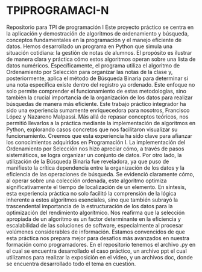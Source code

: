 # TPIPROGRAMACI-N
Repositorio para TPI de programación I
Este proyecto práctico se centra en la aplicación y demostración de algoritmos de ordenamiento y búsqueda, conceptos fundamentales en la programación y el manejo eficiente de datos. Hemos desarrollado un programa en Python que simula una situación cotidiana: la gestión de notas de alumnos. El propósito es ilustrar de manera clara y práctica cómo estos algoritmos operan sobre una lista de datos numéricos. Específicamente, el programa utiliza el algoritmo de Ordenamiento por Selección para organizar las notas de la clase  y, posteriormente, aplica el método de Búsqueda Binaria para determinar si una nota específica existe dentro del registro ya ordenado. Este enfoque no solo permite comprender el funcionamiento de estas metodologías, sino también la crucial importancia de la organización de los datos para realizar búsquedas de manera más eficiente.
Este trabajo práctico integrador ha sido una experiencia sumamente enriquecedora para nosotros, Francisco López y Nazareno Malpassi. Más allá de repasar conceptos teóricos, nos permitió llevarlos a la práctica mediante la implementación de algoritmos en Python, explorando casos concretos que nos facilitaron visualizar su funcionamiento.
Creemos que esta experiencia ha sido clave para afianzar los conocimientos adquiridos en Programación I. La implementación del Ordenamiento por Selección nos hizo apreciar cómo, a través de pasos sistemáticos, se logra organizar un conjunto de datos. Por otro lado, la utilización de la Búsqueda Binaria fue reveladora, ya que puso de manifiesto la crítica dependencia entre la organización de los datos y la eficiencia de las operaciones de búsqueda. Se evidenció claramente cómo, al operar sobre una colección ordenada, este algoritmo optimiza significativamente el tiempo de localización de un elemento.
En síntesis, esta experiencia práctica no solo facilitó la comprensión de la lógica inherente a estos algoritmos esenciales, sino que también subrayó la trascendental importancia de la estructuración de los datos para la optimización del rendimiento algorítmico. Nos reafirma que la selección apropiada de un algoritmo es un factor determinante en la eficiencia y escalabilidad de las soluciones de software, especialmente al procesar volúmenes considerables de información. Estamos convencidos de que esta práctica nos prepara mejor para desafíos más avanzados en nuestra formación como programadores.
En el repositorio tenemos el archivo .py en el cual se encuentra desarrollado el caso práctico, un archivo ppt el cual utilizamos para realizar la exposición en el video, y un archivos doc, donde se encuentra desarrollado todo el tema en cuestión.
